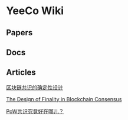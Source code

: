 # YeeCo Wiki

## Papers

## Docs

## Articles

[区块链共识的确定性设计](./articles/design_of_finality_in_blockchain_consensus.md) 

[The Design of Finality in Blockchain Consensus](./articles/design_of_finality_in_blockchain_consensus_en.md) 

[PoW共识究竟好在哪儿？](./articles/what_is_good_about_pow_consensus.md)
